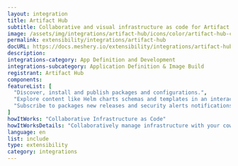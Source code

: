 ```yaml
---
layout: integration
title: Artifact Hub
subtitle: Collaborative and visual infrastructure as code for Artifact Hub
image: /assets/img/integrations/artifact-hub/icons/color/artifact-hub-color.svg
permalink: extensibility/integrations/artifact-hub
docURL: https://docs.meshery.io/extensibility/integrations/artifact-hub
description: 
integrations-category: App Definition and Development
integrations-subcategory: Application Definition & Image Build
registrant: Artifact Hub
components: 
featureList: [
  "Discover, install and publish packages and configurations.",
  "Explore content like Helm charts schemas and templates in an interactive way.",
  "Subscribe to packages new releases and security alerts notifications, via email or webhooks."
]
howItWorks: "Collaborative Infrastructure as Code"
howItWorksDetails: "Collaboratively manage infrastructure with your coworkers synchronously sharing the same designs."
language: en
list: include
type: extensibility
category: integrations
---
```

